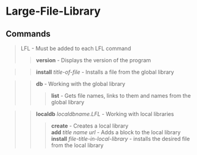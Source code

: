 # Large-File-Library

## Commands
> LFL - Must be added to each LFL command  
>> **version** - Displays the version of the program  

>> **install** *title-of-file* - Installs a file from the global library  

>> **db** - Working with the global library  
>>> **list** - Gets file names, links to them and names from the global library  

>> **localdb** *localdbname.LFL* - Working with local libraries  
>>> **create** - Creates a local library  
**add** *title name url* - Adds a block to the local library  
**install** *file-title-in-local-library* - installs the desired file from the local library
